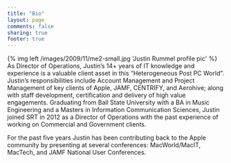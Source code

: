 ```yaml
---
title: "Bio"
layout: page
comments: false
sharing: true
footer: true
---
```

{% img left /images/2009/11/me2-small.jpg 'Justin Rummel profile pic' %} As Director of Operations, Justin’s 14+ years of IT knowledge and experience is a valuable client asset in this “Heterogeneous Post PC World”. Justin’s responsibilities include Account Management and Project Management of key clients of Apple, JAMF, CENTRIFY, and Aerohive; along with staff development, certification and delivery of high value engagements. Graduating from Ball State University with a BA in Music Engineering and a Masters in Information Communication Sciences, Justin joined SRT in 2012 as a Director of Operations with the past experience of working on Commercial and Government clients.

For the past five years Justin has been contributing back to the Apple community by presenting at several conferences: MacWorld/MacIT, MacTech, and JAMF National User Conferences.
